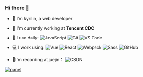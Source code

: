 ### Hi there 👋

- 🔭 I’m kyrilin, a web developer
- 🏢 I'm currently working at **Tencent CDC**

- 🚀 I use daily:
  ![JavaScript](https://img.shields.io/badge/-JavaScript-black?style=plastic&logo=javascript)
  ![Git](https://img.shields.io/badge/-Git-black?style=plastic&logo=git)
  ![VS Code](https://img.shields.io/badge/-VS%20Code-007ACC?style=plastic&logo=visual-studio-code)
- 💻 I work using:
  ![Vue](https://img.shields.io/badge/-Vue-3b2e5a?style=plastic&logo=vue.js)
  ![React](https://img.shields.io/badge/-React-3b2e5a?style=plastic&logo=react)
  ![Webpack](https://img.shields.io/badge/-Webpack-3b2e5a?style=plastic&logo=webpack)
  ![Sass](https://img.shields.io/badge/-Sass-3b2e5a?style=plastic&logo=Sass)
  ![GitHub](https://img.shields.io/badge/-GitHub-181717?style=plastic&logo=github)
- 📒I'm recording at juejin：
  ![CSDN](https://img.shields.io/badge/-掘金-007fff)

<a href="https://juejin.im/user/2084329774646413">![panel](https://github-readme-stats.vercel.app/api?username=HQ-Lin)</a>

